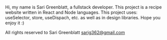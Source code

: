 Hi, my name is Sari Greenblatt, a fullstack developer.
This project is a recipe website written in React and Node languages.
This project uses: useSelector, store, useDispach, etc.
as well as in design libraries.
Hope you enjoy it :)

All rights reserved to Sari Greenblatt sarig362@gmail.com
